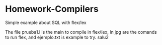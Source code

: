 # Homework-Compilers
Simple example about SQL with flex/lex 

The file prueba1.l is the main to compile in flex\lex, In jpg are the comands to run flex, and ejemplo.txt is example to try. salu2
